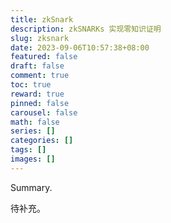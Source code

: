```yaml
---
title: zkSnark
description: zkSNARKs 实现零知识证明 
slug: zksnark
date: 2023-09-06T10:57:38+08:00
featured: false
draft: false
comment: true
toc: true
reward: true
pinned: false
carousel: false
math: false
series: []
categories: []
tags: []
images: []
---
```


Summary.

<!--more-->

待补充。
